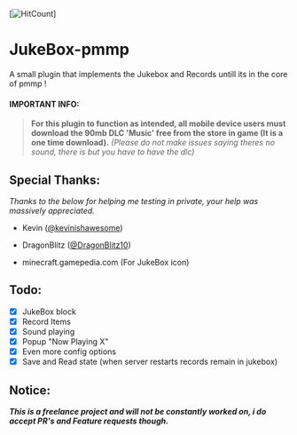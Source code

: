 [![HitCount](http://hits.dwyl.io/Jackthehack21/JukeBox-pmmp.svg)]

# JukeBox-pmmp

A small plugin that implements the Jukebox and Records untill its in the core of pmmp !

#### IMPORTANT INFO:
>**For this plugin to function as intended, all mobile device users must download the 90mb DLC 'Music' free from the store in game (It is a one time download).**
>*(Please do not make issues saying theres no sound, there is but you have to have the dlc)*

## Special Thanks:
_Thanks to the below for helping me testing in private, your help was massively appreciated._

- Kevin ([@kevinishawesome](https://github.com/kevinishawesome))
- DragonBlitz ([@DragonBlitz10](https://github.com/Dragonblitz10))

- minecraft.gamepedia.com (For JukeBox icon)

## Todo:

- [x] JukeBox block
- [x] Record Items
- [x] Sound playing
- [x] Popup "Now Playing X"
- [X] Even more config options
- [x] Save and Read state (when server restarts records remain in jukebox)

## Notice:
___This is a freelance project and will not be constantly worked on, i do accept PR's and Feature requests though.___